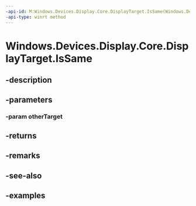 ```yaml
---
-api-id: M:Windows.Devices.Display.Core.DisplayTarget.IsSame(Windows.Devices.Display.Core.DisplayTarget)
-api-type: winrt method
---
```


<!-- Method syntax.
public bool DisplayTarget.IsSame(DisplayTarget otherTarget)
-->

# Windows.Devices.Display.Core.DisplayTarget.IsSame

## -description

## -parameters
### -param otherTarget

## -returns

## -remarks

## -see-also

## -examples

